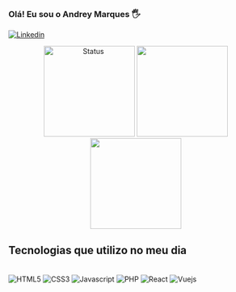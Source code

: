 ### Olá! Eu sou o Andrey Marques 🖐️

[![Linkedin](https://img.shields.io/badge/LinkedIn-0077B5?style=for-the-badge&logo=linkedin&logoColor=white)](https://www.linkedin.com/in/andreymmarques/)

  <div align="center">
    <img height="180em" src="https://github-readme-stats.vercel.app/api?username=andreymarques1202&show_icons=true&theme=onedark" alt="Status"/>
    <img height="180em" src="https://github-readme-stats.vercel.app/api/top-langs/?username=andreymarques1202&theme=onedark&hide_border=false&include_all_commits=true&count_private=true&layout=compact&langs_count=8&hide=Hack"/>
    <img height="180em" src="https://github-readme-streak-stats.herokuapp.com/?user=andreymarques1202&theme=onedark&hide_border=false"/>
  </div>
  
## Tecnologias que utilizo no meu dia

<div style="display: inline_block"><br/>
  <img align="center" src="https://img.shields.io/badge/HTML5-E34F26?style=for-the-badge&logo=html5&logoColor=white" alt="HTML5">
  
  <img align="center" src="https://img.shields.io/badge/CSS3-1572B6?style=for-the-badge&logo=css3&logoColor=white" alt="CSS3">

  <img align="center" src="https://img.shields.io/badge/JavaScript-F7DF1E?style=for-the-badge&logo=javascript&logoColor=black" alt="Javascript">

  <img align="center" src="https://img.shields.io/badge/PHP-777BB4?style=for-the-badge&logo=php&logoColor=white" alt="PHP">

  <img align="center" src="https://img.shields.io/badge/React-20232A?style=for-the-badge&logo=react&logoColor=61DAFB" alt="React">

  <img align="center" src="https://img.shields.io/badge/Vue.js-35495E?style=for-the-badge&logo=vue.js&logoColor=4FC08D" alt="Vuejs">
</div>

